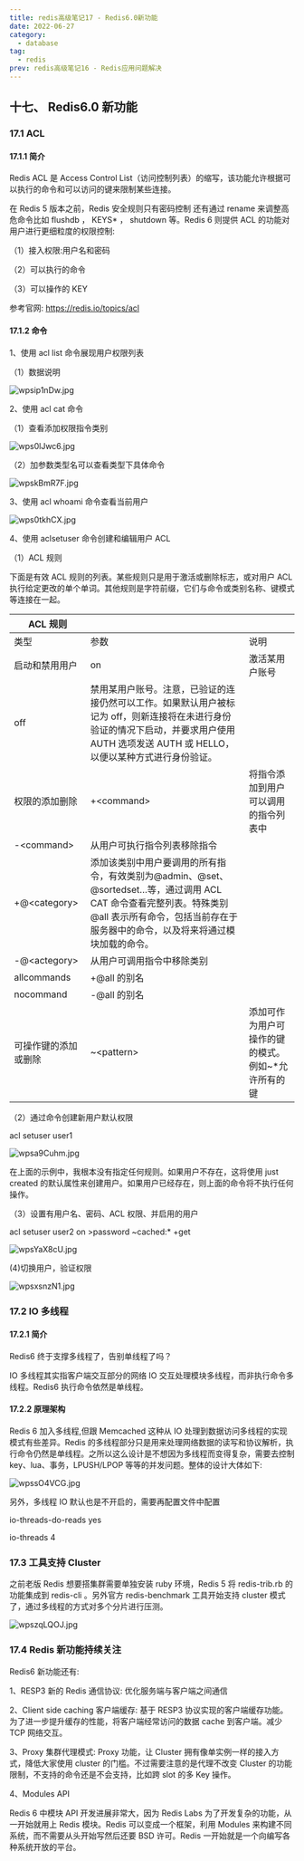 ```yaml
---
title: redis高级笔记17 - Redis6.0新功能
date: 2022-06-27
category:
  - database
tag:
  - redis
prev: redis高级笔记16 - Redis应用问题解决
---
```


## 十七、 Redis6.0 新功能

### 17.1 ACL

#### 17.1.1 简介

Redis ACL 是 Access Control List（访问控制列表）的缩写，该功能允许根据可以执行的命令和可以访问的键来限制某些连接。

在 Redis 5 版本之前，Redis 安全规则只有密码控制 还有通过 rename 来调整高危命令比如 flushdb ， KEYS\* ， shutdown 等。Redis 6 则提供 ACL 的功能对用户进行更细粒度的权限控制:

（1）接入权限:用户名和密码

（2）可以执行的命令

（3）可以操作的 KEY

参考官网: <https://redis.io/topics/acl>

#### 17.1.2 命令

1、使用 acl list 命令展现用户权限列表

（1）数据说明

![wpsip1nDw.jpg](./images/wpsip1nDw.jpg)

2、使用 acl cat 命令

（1）查看添加权限指令类别

![wps0lJwc6.jpg](./images/wps0lJwc6.jpg)

（2）加参数类型名可以查看类型下具体命令

![wpskBmR7F.jpg](./images/wpskBmR7F.jpg)

3、使用 acl whoami 命令查看当前用户

![wps0tkhCX.jpg](./images/wps0tkhCX.jpg)

4、使用 aclsetuser 命令创建和编辑用户 ACL

（1）ACL 规则

下面是有效 ACL 规则的列表。某些规则只是用于激活或删除标志，或对用户 ACL 执行给定更改的单个单词。其他规则是字符前缀，它们与命令或类别名称、键模式等连接在一起。

| ACL 规则             |                                                                                                                                                                                                     |                                                     |
| -------------------- | --------------------------------------------------------------------------------------------------------------------------------------------------------------------------------------------------- | --------------------------------------------------- |
| 类型                 | 参数                                                                                                                                                                                                | 说明                                                |
| 启动和禁用用户       | on                                                                                                                                                                                                  | 激活某用户账号                                      |
| off                  | 禁用某用户账号。注意，已验证的连接仍然可以工作。如果默认用户被标记为 off，则新连接将在未进行身份验证的情况下启动，并要求用户使用 AUTH 选项发送 AUTH 或 HELLO，以便以某种方式进行身份验证。          |                                                     |
| 权限的添加删除       | +\<command\>                                                                                                                                                                                        | 将指令添加到用户可以调用的指令列表中                |
| -\<command\>         | 从用户可执行指令列表移除指令                                                                                                                                                                        |                                                     |
| +@\<category\>       | 添加该类别中用户要调用的所有指令，有效类别为@admin、@set、@sortedset…等，通过调用 ACL CAT 命令查看完整列表。特殊类别@all 表示所有命令，包括当前存在于服务器中的命令，以及将来将通过模块加载的命令。 |                                                     |
| -@\<actegory\>       | 从用户可调用指令中移除类别                                                                                                                                                                          |                                                     |
| allcommands          | +@all 的别名                                                                                                                                                                                        |                                                     |
| nocommand            | -@all 的别名                                                                                                                                                                                        |                                                     |
| 可操作键的添加或删除 | ~\<pattern\>                                                                                                                                                                                        | 添加可作为用户可操作的键的模式。例如~\*允许所有的键 |

（2）通过命令创建新用户默认权限

acl setuser user1

![wpsa9Cuhm.jpg](./images/wpsa9Cuhm.jpg)

在上面的示例中，我根本没有指定任何规则。如果用户不存在，这将使用 just created 的默认属性来创建用户。如果用户已经存在，则上面的命令将不执行任何操作。

（3）设置有用户名、密码、ACL 权限、并启用的用户

acl setuser user2 on >password ~cached:\* +get

![wpsYaX8cU.jpg](./images/wpsYaX8cU.jpg)

(4)切换用户，验证权限

![wpsxsnzN1.jpg](./images/wpsxsnzN1.jpg)

### 17.2 IO 多线程

#### 17.2.1 简介

Redis6 终于支撑多线程了，告别单线程了吗？

IO 多线程其实指客户端交互部分的网络 IO 交互处理模块多线程，而非执行命令多线程。Redis6 执行命令依然是单线程。

#### 17.2.2 原理架构

Redis 6 加入多线程,但跟 Memcached 这种从 IO 处理到数据访问多线程的实现模式有些差异。Redis 的多线程部分只是用来处理网络数据的读写和协议解析，执行命令仍然是单线程。之所以这么设计是不想因为多线程而变得复杂，需要去控制 key、lua、事务，LPUSH/LPOP 等等的并发问题。整体的设计大体如下:

![wpssO4VCG.jpg](./images/wpssO4VCG.jpg)

另外，多线程 IO 默认也是不开启的，需要再配置文件中配置

io-threads-do-reads yes

io-threads 4

### 17.3 工具支持 Cluster

之前老版 Redis 想要搭集群需要单独安装 ruby 环境，Redis 5 将 redis-trib.rb 的功能集成到 redis-cli 。另外官方 redis-benchmark 工具开始支持 cluster 模式了，通过多线程的方式对多个分片进行压测。

![wpszqLQOJ.jpg](./images/wpszqLQOJ.jpg)

### 17.4 Redis 新功能持续关注

Redis6 新功能还有:

1、RESP3 新的 Redis 通信协议: 优化服务端与客户端之间通信

2、Client side caching 客户端缓存: 基于 RESP3 协议实现的客户端缓存功能。为了进一步提升缓存的性能，将客户端经常访问的数据 cache 到客户端。减少 TCP 网络交互。

3、Proxy 集群代理模式: Proxy 功能，让 Cluster 拥有像单实例一样的接入方式，降低大家使用 cluster 的门槛。不过需要注意的是代理不改变 Cluster 的功能限制，不支持的命令还是不会支持，比如跨 slot 的多 Key 操作。

4、Modules API

Redis 6 中模块 API 开发进展非常大，因为 Redis Labs 为了开发复杂的功能，从一开始就用上 Redis 模块。Redis 可以变成一个框架，利用 Modules 来构建不同系统，而不需要从头开始写然后还要 BSD 许可。Redis 一开始就是一个向编写各种系统开放的平台。
